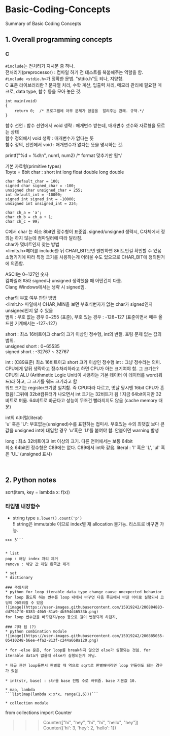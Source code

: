 # Basic-Coding-Concepts
Summary of Basic Coding Concepts

## 1. Overall programming concepts

### C  
```#include```는 전처리기 지시문 중 하나.  
전처리기(preprocessor) : 컴파일 하기 전 테스트를 복붙해주는 역할을 함.  
```#include <stdio.h>```가 정확한 문법. "stdio.h"도 되나, 지양함.  
C 표준 라이브러리란 ? 문자열 처리, 수학 계산, 입출력 처리, 메모리 관리에 필요한 매크로, data type, 함수 등을 모아 놓은 것.  

```
int main(void)
{
    return 0;  /* 프로그램에 아무 문제가 없음을  알려주는 관례. 규약.*/
}
```  
함수 선언 : 
함수 선언에서 void 생략 : 매개변수 받는데, 매개변수 갯수와 자료형을 모르는 상태  
함수 정의에서 void 생략 : 매개변수가 없다는 뜻  
함수 정의, 선언에서 void : 매개변수가 없다는 뜻을 명시하는 것.  

printf("%d + %d\n", num1, num2)  /* format 맞추기만 됨*/  

기본 자료형(primitive types)  
1byte = 8bit
char :
short
int
long
float
double
long double

```
char default_char = 100;
signed char signed_char = -100;
unsigned char unsigned_char = 255;
int default_int = -10000;
signed int signed_int = -10000;
unsigned int unsigned_int = 234;

char ch_a = 'a';
char ch_b = ch_a + 1;
char ch_c = 99;
```
C에서 char 는 최소 8bit인 정수형이 표준임. 
signed/unsigned 생략시, C자체에서 정의는 하지 않는데 컴파일러에 따라 달라짐.  
char가 몇비트인지 찾는 방법  
<limits.h>헤더를 include한 뒤 CHAR_BIT보면 웬만하면 8비트인걸 확인할 수 있음  
소형기기에 따라 특정 크기를 사용하는게 어려울 수도 있으므로 CHAR_BIT에 정의된거에 의존함.  

ASCII는 0~127인 숫자  
컴파일러 따라 signed나 unsigned 생략했을 때 어떤건지 다름.  
Clang Windows에서는 생략 시 signed임.

char의 부호 여부 판단 방법  
<limit.h> 파일에서 CHAR_MIN을 보면 부호식변자가 없는 char가 signed인지 unsigned인지 알 수 있음  
범위 : 부호 없는 경우 0~255 (표준), 부호 있는 경우 : -128~127 (표준이면서 매우 올드한 기계에서는 -127~127)  

short : 최소 16비트이고 char의 크기 이상인 정수형, int의 반절.
포팅 문제 없는 값의 범위.  
unsigned short : 0~65535  
signed short : -32767 ~ 32767   

int : (C89표준) 최소 16비트이고 short 크기 이상인 정수형
int : 그냥 정수라는 의미. CPU에게 앞뒤 생략하고 정수처리하라고 하면 CPU가 아는 크기여야 함.  그 크기는?  
CPU의 ALU (Arithmetic Logic Unit)이 사용하는 기본 데이터 이 데이터를 word(워드)라 하고, 그 크기를 워드 크기라고 함  
워드 크기는 register크기랑 일치함. 즉 CPU따라 다르고, 옛날 당시엔 16bit CPU가 흔했음! 그뒤에 32bit컴퓨터가 나오면서 int 크기는 32비트가 됨 ! 지금 64bit이지만 32비트로 머묾. 64비트로 바군다고 성능이 무조건 빨라지지도 않음 (cache memory 때문)  

int의 리터럴(literal)  
'u' 혹은 'U': 부호없는(unsigned)수를 표현하는 접미사.
부호있는 수의 최댓값 보다 큰 값을 unsigned int에 대입할 경우 'u'혹은 'U'를 붙여야 함. 안붙이면 warning 발생  


long : 최소 32비트이고 int 이상의 크기. 다른 언어에서는 보통 64bit  
최소 64bit인 정수형은 C89에는 없다.  C89에서 int와 같음.
literal : 'l' 혹은 'L', 'ul' 혹은 'UL' (unsigned 표시)


<br>

## 2. Python notes

sort(item, key = lambda x: f(x))

### 타입별 내장함수
* string type
``` s.lower().count('p') ```  
!! string은 immutable 이므로 index별 재 allocation 불가능. 리스트로 바꾸면 가능.

```'ooyyy'.count('y')
>>> 3```  


* list  
pop : 해당 index 자리 제거  
remove : 해당 값 제일 왼쪽값 제거  

* set
* dictionary

### 주의사항
* python for loop iterable data type change cause unexpected behavior  
for loop 돌도록 하는 변수를 loop 내에서 바꾸면 다음 루프에서 바뀐 아이로 실행되서 코딩이 어려워질 수 있음
![image](https://user-images.githubusercontent.com/15919242/206884883-dd7947f0-8383-40b5-81a9-4b594d46533b.png)  
for loop 변수값을 바꾸던지/pop 등으로 길이 변경되게 하던지, 

### 기타 팁 (?)
* python combination module  
![image](https://user-images.githubusercontent.com/15919242/206885055-05410248-b6ee-4fa2-813f-c244a668a120.png)

* for -else 문은, for loop를 break하지 않으면 else가 실행되는 것임. for iterable data가 없을때 else가 실행되는게 아님.

* 제곱 관련 loop돌면서 판별할 때 역으로 sqrt로 판별해버리면 loop 안돌아도 되는 경우가 있음  
  
* int(str, base) : str을 base 진법 수로 바꿔줌. base 기본값 10.
  
* map, lambda
```list(map(lambda x:x*x, range(1,6)))```  

* collection module  
```
from collections import Counter
>>> Counter(["hi", "hey", "hi", "hi", "hello", "hey"])
Counter({'hi': 3, 'hey': 2, 'hello': 1})
```
